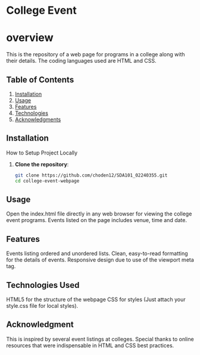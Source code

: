 # College Event 

# overview
This is the repository of a web page for programs in a college along with their details. The coding languages used are HTML and CSS.

## Table of Contents

1. [Installation](#installation)
2. [Usage](#usage)
3. [Features](#features)
4. [Technologies](#technologies)
5. [Acknowledgments](#acknowledgments)

## Installation
How to Setup Project Locally
1. **Clone the repository**:
	```bash
	git clone https://github.com/choden12/SDA101_02240355.git
	cd college-event-webpage

## Usage
Open the index.html file directly in any web browser for viewing the college
event programs. Events listed on the page includes venue, time and date.

## Features
Events listing ordered and unordered lists.
Clean, easy-to-read formatting for the details of events.
Responsive design due to use of the viewport meta tag.

## Technologies Used
HTML5 for the structure of the webpage
CSS for styles (Just attach your style.css file for local styles).

## Acknowledgment
This is inspired by several event listings at colleges.
Special thanks to online resources that were indispensable in HTML and CSS best practices.